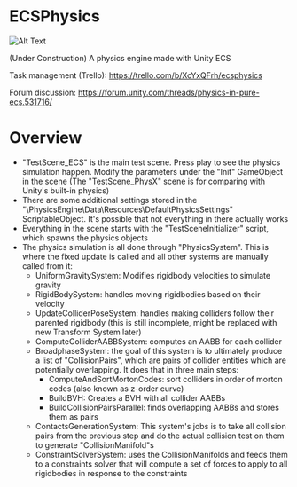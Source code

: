 # ECSPhysics

![Alt Text](https://i.gyazo.com/0faf0c71d649f52227055b9e5a1bfb60.gif)

(Under Construction)
A physics engine made with Unity ECS

Task management (Trello): https://trello.com/b/XcYxQFrh/ecsphysics

Forum discussion: https://forum.unity.com/threads/physics-in-pure-ecs.531716/

# Overview
- "TestScene_ECS" is the main test scene. Press play to see the physics simulation happen. Modify the parameters under the "Init" GameObject in the scene (The "TestScene_PhysX" scene is for comparing with Unity's built-in physics)
- There are some additional settings stored in the "\PhysicsEngine\Data\Resources\DefaultPhysicsSettings" ScriptableObject. It's possible that not everything in there actually works
- Everything in the scene starts with the "TestSceneInitializer" script, which spawns the physics objects
- The physics simulation is all done through "PhysicsSystem". This is where the fixed update is called and all other systems are manually called from it:
  - UniformGravitySystem: Modifies rigidbody velocities to simulate gravity
  - RigidBodySystem: handles moving rigidbodies based on their velocity
  - UpdateColliderPoseSystem: handles making colliders follow their parented rigidbody (this is still incomplete, might be replaced with new Transform System later)
  - ComputeColliderAABBSystem: computes an AABB for each collider
  - BroadphaseSystem: the goal of this system is to ultimately produce a list of "CollisionPairs", which are pairs of collider entities which are potentially overlapping. It does that in three main steps:
    - ComputeAndSortMortonCodes: sort colliders in order of morton codes (also known as z-order curve)
    - BuildBVH: Creates a BVH with all collider AABBs
    - BuildCollisionPairsParallel: finds overlapping AABBs and stores them as pairs
  - ContactsGenerationSystem: This system's jobs is to take all collision pairs from the previous step and do the actual collision test on them to generate "CollisionManifold"s
  - ConstraintSolverSystem: uses the CollisionManifolds and feeds them to a constraints solver that will compute a set of forces to apply to all rigidbodies in response to the constraints
  
